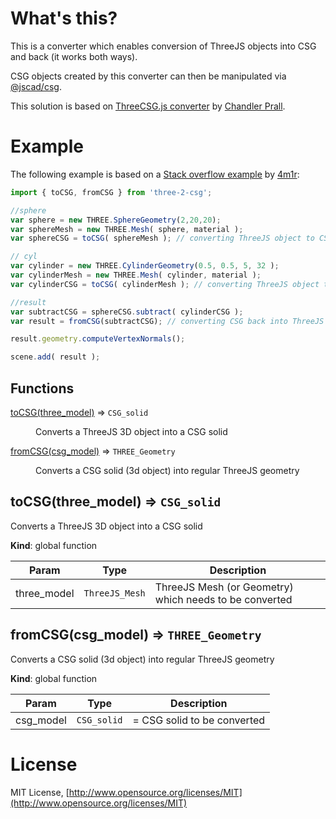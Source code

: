 # What's this?
This is a converter which enables conversion of ThreeJS objects into CSG and back (it works both ways).

CSG objects created by this converter can then be manipulated via [@jscad/csg](https://www.npmjs.com/package/@jscad/csg).

This solution is based on  [ThreeCSG.js converter](https://gist.github.com/chandlerprall/1590424) by [Chandler Prall](https://github.com/chandlerprall).

# Example
The following example is based on a [Stack overflow example](https://stackoverflow.com/questions/24716145/create-a-unique-sphere-geometry-from-a-sphere-and-a-cylinder-three-js#24720819) by [4m1r](https://stackoverflow.com/users/2296997/4m1r):
```javascript
import { toCSG, fromCSG } from 'three-2-csg';

//sphere
var sphere = new THREE.SphereGeometry(2,20,20);
var sphereMesh = new THREE.Mesh( sphere, material );
var sphereCSG = toCSG( sphereMesh ); // converting ThreeJS object to CSG

// cyl
var cylinder = new THREE.CylinderGeometry(0.5, 0.5, 5, 32 );
var cylinderMesh = new THREE.Mesh( cylinder, material );
var cylinderCSG = toCSG( cylinderMesh ); // converting ThreeJS object to CSG

//result
var subtractCSG = sphereCSG.subtract( cylinderCSG );
var result = fromCSG(subtractCSG); // converting CSG back into ThreeJS object

result.geometry.computeVertexNormals();

scene.add( result );
```

## Functions

<dl>
<dt><a href="#toCSG">toCSG(three_model)</a> ⇒ <code>CSG_solid</code></dt>
<dd><p>Converts a ThreeJS 3D object into a CSG solid</p>
</dd>
<dt><a href="#fromCSG">fromCSG(csg_model)</a> ⇒ <code>THREE_Geometry</code></dt>
<dd><p>Converts a CSG solid (3d object) into regular ThreeJS geometry</p>
</dd>
</dl>

<a name="toCSG"></a>

## toCSG(three_model) ⇒ <code>CSG_solid</code>
Converts a ThreeJS 3D object into a CSG solid

**Kind**: global function  

| Param | Type | Description |
| --- | --- | --- |
| three_model | <code>ThreeJS_Mesh</code> | ThreeJS Mesh (or Geometry) which needs to be converted |

<a name="fromCSG"></a>

## fromCSG(csg_model) ⇒ <code>THREE_Geometry</code>
Converts a CSG solid (3d object) into regular ThreeJS geometry

**Kind**: global function  

| Param | Type | Description |
| --- | --- | --- |
| csg_model | <code>CSG_solid</code> | = CSG solid to be converted |


# License
MIT License, [http://www.opensource.org/licenses/MIT](http://www.opensource.org/licenses/MIT)